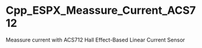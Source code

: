 # Cpp_ESPX_Meassure_Current_ACS712
 Meassure current with ACS712 Hall Effect-Based Linear Current Sensor
